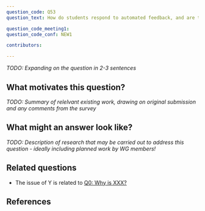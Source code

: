 ```yaml
---
question_code: Q53 
question_text: How do students respond to automated feedback, and are there any differences with how they would respond to the same feedback from a teacher? 

question_code_meeting1:  
question_code_conf: NEW1 

contributors: 

---
```

*TODO: Expanding on the question in 2-3 sentences*

## What motivates this question?

*TODO: Summary of relelvant existing work, drawing on original submission and any comments from the survey*

## What might an answer look like?

*TODO: Description of research that may be carried out to address this question - ideally including planned work by WG members!*

## Related questions

* The issue of Y is related to [Q0: Why is XXX?](Q0)

## References
